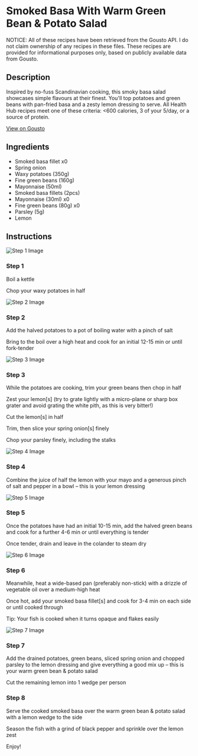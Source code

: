 # Smoked Basa With Warm Green Bean & Potato Salad

NOTICE: All of these recipes have been retrieved from the Gousto API. I do not claim ownership of any recipes in these files. These recipes are provided for informational purposes only, based on publicly available data from Gousto.

## Description

Inspired by no-fuss Scandinavian cooking, this smoky basa salad showcases simple flavours at their finest. You'll top potatoes and green beans with pan-fried basa and a zesty lemon dressing to serve. All Health Hub recipes meet one of these criteria: <600 calories, 3 of your 5/day, or a source of protein.

[View on Gousto](https://www.gousto.co.uk/recipes/cookbook/smoked-fish-with-warm-green-bean-potato-salad)

## Ingredients

- Smoked basa fillet x0
- Spring onion
- Waxy potatoes (350g)
- Fine green beans (160g)
- Mayonnaise (50ml)
- Smoked basa fillets (2pcs)
- Mayonnaise (30ml) x0
- Fine green beans (80g) x0
- Parsley (5g)
- Lemon

## Instructions

![Step 1 Image](https://production-media.gousto.co.uk/cms/recipe-step-image/1598.-step-1-x200.jpg)

### Step 1

Boil a kettle

Chop your waxy potatoes in half

![Step 2 Image](https://production-media.gousto.co.uk/cms/recipe-step-image/1598.-step-2-x200.jpg)

### Step 2

Add the halved potatoes to a pot of boiling water with a pinch of salt

Bring to the boil over a high heat and cook for an initial 12-15 min or until fork-tender

![Step 3 Image](https://production-media.gousto.co.uk/cms/recipe-step-image/1598.-step-3-x200.jpg)

### Step 3

While the potatoes are cooking, trim your green beans then chop in half

Zest your lemon[s]<span class="text-danger"> </span>(try to grate lightly with a micro-plane or sharp box grater and avoid grating the white pith, as this is very bitter!)

Cut the lemon[s] in half

Trim, then slice your spring onion[s] finely

Chop your parsley finely, including the stalks

![Step 4 Image](https://production-media.gousto.co.uk/cms/recipe-step-image/1598.-step-4-x200.jpg)

### Step 4

Combine the juice of half the lemon with your mayo and a generous pinch of salt and pepper in a bowl – this is your lemon dressing

![Step 5 Image](https://production-media.gousto.co.uk/cms/recipe-step-image/1598.-step-5-x200.jpg)

### Step 5

Once the potatoes have had an initial 10-15 min, add the halved green beans and cook for a further 4-6 min or until everything is tender

Once tender, drain and leave in the colander to steam dry

![Step 6 Image](https://production-media.gousto.co.uk/cms/recipe-step-image/1598.-step-6-x200.jpg)

### Step 6

Meanwhile, heat a wide-based pan (preferably non-stick) with a drizzle of vegetable oil over a medium-high heat

Once hot, add your smoked basa fillet[s] and cook for 3-4 min on each side or until cooked through

Tip: Your fish is cooked when it turns opaque and flakes easily

![Step 7 Image](https://production-media.gousto.co.uk/cms/recipe-step-image/1598.-step-7-x200.jpg)

### Step 7

Add the drained potatoes, green beans, sliced spring onion and chopped parsley to the lemon dressing and give everything a good mix up – this is your warm green bean & potato salad

Cut the remaining lemon into 1 wedge per person

### Step 8

Serve the cooked smoked basa over the warm green bean & potato salad with a lemon wedge to the side

Season the fish with a grind of black pepper and sprinkle over the lemon zest

Enjoy!

